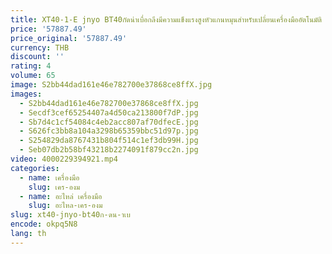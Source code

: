 ```yaml
---
title: XT40-1-E jnyo BT40กัดน่าเบื่อกลึงมีความแข็งแรงสูงหัวแกนหมุนสำหรับเปลี่ยนเครื่องมืออัตโนมัติ
price: '57887.49'
price_original: '57887.49'
currency: THB
discount: ''
rating: 4
volume: 65
image: S2bb44dad161e46e782700e37868ce8ffX.jpg
images:
  - S2bb44dad161e46e782700e37868ce8ffX.jpg
  - Secdf3cef65254407a4d50ca213800f7dP.jpg
  - Sb7d4c1cf54084c4eb2acc807af70dfecE.jpg
  - S626fc3bb8a104a3298b65359bbc51d97p.jpg
  - S254829da8767431b804f514c1ef3db99H.jpg
  - Seb07db2b58bf43218b2274091f879cc2n.jpg
video: 4000229394921.mp4
categories:
  - name: เครื่องมือ
    slug: เคร-องม
  - name: อะไหล่ เครื่องมือ
    slug: อะไหล-เคร-องม
slug: xt40-jnyo-bt40ก-ดน-าเบ
encode: okpq5N8
lang: th
---
```

  